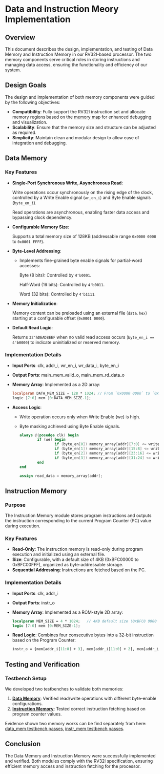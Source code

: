 # Data and Instruction Meory Implementation

## Overview

   This document describes the design, implementation, and testing of Data Memory and Instruction Memory in our RV32I-based processor. The two memory components serve critical roles in storing instructions and managing data access, ensuring the functionality and efficiency of our system.

## Design Goals

The design and implementation of both memory components were guided by the following objectives:

- **Compatibility**: Fully support the RV32I instruction set and allocate memory regions based on the [memory map](../images/personal_statements_images/mem_map.png) for enhanced debugging and visualization.
- **Scalability**: Ensure that the memory size and structure can be adjusted as required.
- **Simplicity**: Maintain clean and modular design to allow ease of integration and debugging.

## Data Memory

### Key Features

- **Single-Port Synchronous Write, Asynchronous Read**:
  
  Write operations occur synchronously on the rising edge of the clock, controlled by a Write Enable signal (`wr_en_i`) and Byte Enable signals (`byte_en_i`).
  
  Read operations are asynchronous, enabling faster data access and bypassing clock dependency.

- **Configurable Memory Size**:
  
  Supports a total memory size of 128KB (addressable range `0x0000 0000` to `0x0001 FFFF`).

- **Byte-Level Addressing**:
  - Implements fine-grained byte enable signals for partial-word accesses:
  
    Byte (8 bits): Controlled by `4'b0001`.

    Half-Word (16 bits): Controlled by `4'b0011`.

    Word (32 bits): Controlled by `4'b1111`.
- **Memory Initialization**:

  Memory content can be preloaded using an external file (`data.hex`) starting at a configurable offset (`0x0001 0000`).

- **Default Read Logic**:

  Returns `32'hDEADBEEF` when no valid read access occurs (`byte_en_i == 4'b0000`) to indicate uninitialized or reserved memory.

### Implementation Details

- **Input Ports**: clk, addr_i, wr_en_i, wr_data_i, byte_en_i
- **Output Ports**: main_mem_valid_o, main_mem_rd_data_o
- **Memory Array**: Implemented as a 2D array:

    ```verilog
    localparam DATA_MEM_SIZE = 128 * 1024; // From `0x0000 0000` to `0x0001 FFFF`
    logic [7:0] mem [0:DATA_MEM_SIZE-1];
    ```

- **Access Logic**:
  - Write operation occurs only when Write Enable (we) is high.
  - Byte masking achieved using Byte Enable signals.

    ```verilog
    always @(posedge clk) begin
            if (we) begin
                    if (byte_en[0]) memory_array[addr][7:0] <= write_data[7:0];
                    if (byte_en[1]) memory_array[addr][15:8] <= write_data[15:8];
                    if (byte_en[2]) memory_array[addr][23:16] <= write_data[23:16];
                    if (byte_en[3]) memory_array[addr][31:24] <= write_data[31:24];
            end
    end

    assign read_data = memory_array[addr];
    ```

## Instruction Memory

### Purpose

The Instruction Memory module stores program instructions and outputs the instruction corresponding to the current Program Counter (PC) value during execution.

### Key Features

- **Read-Only**: The instruction memory is read-only during program execution and initialized using an external file.
- **Size**: Configurable, with a default size of 4KB (0xBFC00000 to 0xBFC00FFF), organized as byte-addressable storage.
- **Sequential Addressing**: Instructions are fetched based on the PC.

### Implementation Details

- **Input Ports**: clk, addr_i 
- **Output Ports**: instr_o
- **Memory Array**: Implemented as a ROM-style 2D array:

    ```systemverilog
    localparam MEM_SIZE = 4 * 1024;   // 4KB default size (0xBFC0 0000 to 0BFC0 0FFF) 
    logic [7:0] mem [0:MEM_SIZE-1];
    ```

- **Read Logic**: Combines four consecutive bytes into a 32-bit instruction based on the Program Counter:

    ```systemverilog
    instr_o = {mem[addr_i[11:0] + 3], mem[addr_i[11:0] + 2], mem[addr_i[11:0] + 1], mem[addr_i[11:0]]};
    ```

## Testing and Verification

### Testbench Setup

We developed two testbenches to validate both memories:

1. **[Data Memory](../tb/tests/instr_mem_tb.cpp)**: Verified read/write operations with different byte-enable configurations.
2. **[Instruction Memory](../tb/tests/data_mem_tb.cpp)**: Tested correct instruction fetching based on program counter values.

Evidence shown two memory works can be find separately from here: [data_mem testbench passes](../images/TestEvidence/data_mem_tests_passed.png), [instr_mem testbench passes](../images/TestEvidence/instr_mem_tests_passed.png).

## Conclusion

The Data Memory and Instruction Memory were successfully implemented and verified. Both modules comply with the RV32I specification, ensuring efficient memory access and instruction fetching for the processor.
